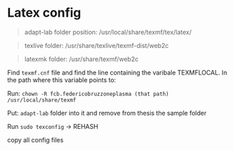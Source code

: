 # Latex config

> adapt-lab folder position: /usr/local/share/texmf/tex/latex/

> texlive folder: /usr/share/texlive/texmf-dist/web2c

> latexmk folder: /usr/share/texmf/web2c

Find `texmf.cnf` file and find the line containing the varibale TEXMFLOCAL. In the path where this variable points to:

Run: `chown -R fcb.federicobruzzoneplasma (that path) /usr/local/share/texmf` 

Put: `adapt-lab` folder into it and remove from thesis the sample folder

Run `sudo texconfig` -> REHASH

copy all config files


